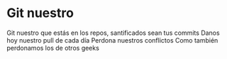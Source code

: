 # Git nuestro

Git nuestro que estás en los repos, 
santificados sean tus commits
Danos hoy nuestro pull de cada día
Perdona nuestros conflictos
Como también perdonamos los de otros geeks